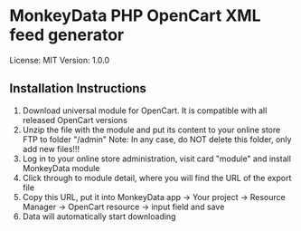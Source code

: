 # MonkeyData PHP OpenCart XML feed generator

License: MIT
Version: 1.0.0

## Installation Instructions
1. Download universal module for OpenCart. It is compatible with all released OpenCart versions
2. Unzip the file with the module and put its content to your online store FTP to folder "/admin"
Note: In any case, do NOT delete this folder, only add new files!!!
3. Log in to your online store administration, visit card "module" and install MonkeyData module
4. Click through to module detail, where you will find the URL of the export file
5. Copy this URL, put it into MonkeyData app -> Your project -> Resource Manager -> OpenCart resource -> input field and save
6. Data will automatically start downloading
